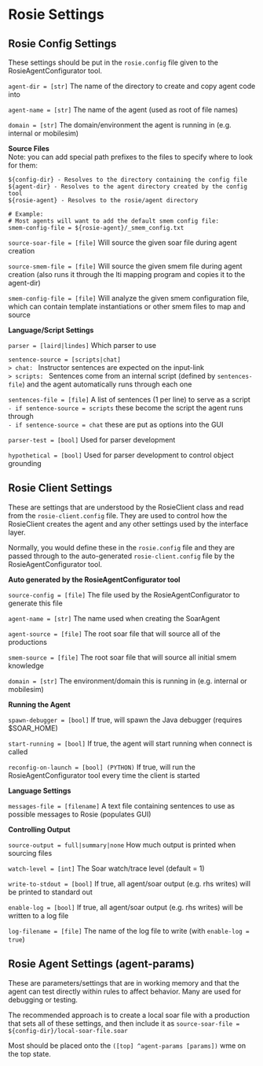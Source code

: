 # Rosie Settings

## Rosie Config Settings
These settings should be put in the `rosie.config` file given to the RosieAgentConfigurator tool. 

`agent-dir = [str]` The name of the directory to create and copy agent code into 

`agent-name = [str]` The name of the agent (used as root of file names)

`domain = [str]` The domain/environment the agent is running in (e.g. internal or mobilesim)

**Source Files**    
Note: you can add special path prefixes to the files to specify where to look for them:

```
${config-dir} - Resolves to the directory containing the config file
${agent-dir} - Resolves to the agent directory created by the config tool
${rosie-agent} - Resolves to the rosie/agent directory

# Example: 
# Most agents will want to add the default smem config file:
smem-config-file = ${rosie-agent}/_smem_config.txt
```


`source-soar-file = [file]` Will source the given soar file during agent creation

`source-smem-file = [file]` Will source the given smem file during agent creation (also runs it through the lti mapping program and copies it to the agent-dir)

`smem-config-file = [file]` Will analyze the given smem configuration file, which can contain template instantiations or other smem files to map and source

	
**Language/Script Settings**


`parser = [laird|lindes]` Which parser to use

`sentence-source = [scripts|chat]`    
`> chat: ` Instructor sentences are expected on the input-link     
`> scripts: ` Sentences come from an internal script (defined by `sentences-file`) 
and the agent automatically runs through each one

`sentences-file = [file]` A list of sentences (1 per line) to serve as a script    
`- if sentence-source = scripts` these become the script the agent runs through    
`- if sentence-source = chat` these are put as options into the GUI

`parser-test = [bool]` Used for parser development

`hypothetical = [bool]` Used for parser development to control object grounding


## Rosie Client Settings
These are settings that are understood by the RosieClient class 
and read from the `rosie-client.config` file. 
They are used to control how the RosieClient creates the agent and any other 
settings used by the interface layer. 

Normally, you would define these in the `rosie.config` file and they are passed through to the 
auto-generated `rosie-client.config` file by the RosieAgentConfigurator tool. 

**Auto generated by the RosieAgentConfigurator tool**

`source-config = [file]` The file used by the RosieAgentConfigurator to generate this file


`agent-name = [str]` The name used when creating the SoarAgent

`agent-source = [file]` The root soar file that will source all of the productions

`smem-source = [file]` The root soar file that will source all initial smem knowledge

`domain = [str]` The environment/domain this is running in (e.g. internal or mobilesim)


**Running the Agent**

`spawn-debugger = [bool]` If true, will spawn the Java debugger (requires $SOAR_HOME)

`start-running = [bool]` If true, the agent will start running when connect is called

`reconfig-on-launch = [bool] (PYTHON)` If true, will run the RosieAgentConfigurator tool every time the client is started

**Language Settings**

`messages-file = [filename]` A text file containing sentences to use as possible messages to Rosie (populates GUI)


**Controlling Output**

`source-output = full|summary|none` How much output is printed when sourcing files

`watch-level = [int]` The Soar watch/trace level (default = 1)

`write-to-stdout = [bool]` If true, all agent/soar output (e.g. rhs writes) 
will be printed to standard out

`enable-log = [bool]` If true, all agent/soar output (e.g. rhs writes) will be written to a log file

`log-filename = [file]` The name of the log file to write (with `enable-log = true`)



## Rosie Agent Settings (agent-params)

These are parameters/settings that are in working memory
and that the agent can test directly within rules to affect behavior.
Many are used for debugging or testing. 

The recommended approach is to create a local soar file with a production that sets all of these settings, 
and then include it as `source-soar-file = ${config-dir}/local-soar-file.soar`

Most should be placed onto the `([top] ^agent-params [params])` wme on the top state. 


